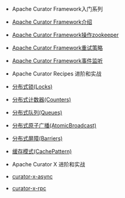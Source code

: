 * Apache Curator Framework入门系列

 * [Apache Curator Framework介绍](ApacheCuratorFramework介绍.md)
 * [Apache Curator Framework操作zookeeper](ApacheCuratorFramework操作zookeeper.md)
 * [Apache Curator Framework重试策略](ApacheCuratorFramework重试策略.md)
 * [Apache Curator Framework事件监听](ApacheCuratorFramework事件监听.md)

* Apache Curator Recipes 进阶和实战

 * [分布式锁(Locks)](分布式锁.md)
 * [分布式计数器(Counters)](分布式计数器.md)
 * [分布式队列(Queues)](分布式队列.md)
 * [分布式原子广播(AtomicBroadcast)](分布式原子广播.md)
 * [分布式屏障(Barriers)](分布式屏障.md)
 * [缓存模式(CachePattern)](分布式缓存.md)

* Apache Curator X 进阶和实战

 * [curator-x-async](curator-x-async.md)
 * [curator-x-rpc](curator-x-rpc.md)

 

